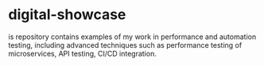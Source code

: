 # digital-showcase
is repository contains examples of my work in performance and automation testing, including advanced techniques such as  performance testing of microservices, API testing, CI/CD integration.
